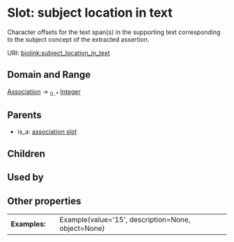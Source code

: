 
# Slot: subject location in text


Character offsets for the text span(s) in the supporting text corresponding to the subject concept of the extracted assertion.

URI: [biolink:subject_location_in_text](https://w3id.org/biolink/vocab/subject_location_in_text)


## Domain and Range

[Association](Association.md) &#8594;  <sub>0..\*</sub> [Integer](types/Integer.md)

## Parents

 *  is_a: [association slot](association_slot.md)

## Children


## Used by


## Other properties

|  |  |  |
| --- | --- | --- |
| **Examples:** | | Example(value='15', description=None, object=None) |

